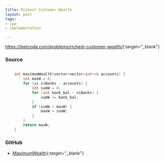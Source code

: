 ```yaml
---
title: Richest Customer Wealth
layout: post
tags:
- cpp
- implementation

---
```


<https://leetcode.com/problems/richest-customer-wealth/>{:target="_blank"}

### Source

```cpp

    int maximumWealth(vector<vector<int>>& accounts) {
        int maxW = 0;
        for (vi viBanks : accounts) {
            int sumW = 0;
            for (int bank_bal : viBanks) {
                sumW += bank_bal;
            }
            if (sumW > maxW) {
                maxW = sumW;
            }
        }
        return maxW;
    }

```

### GitHub

- [MaximumWealth](<https://github.com/coolwindjo/algoguru/tree/master/_posts/Done/MaximumWealth>){:target="_blank"}
